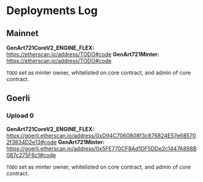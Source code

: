 # Deployments Log

## Mainnet

**GenArt721CoreV2_ENGINE_FLEX:** https://etherscan.io/address/TODO#code
**GenArt721Minter:** https://etherscan.io/address/TODO#code

`TODO` set as minter owner, whitelisted on core contract, and admin of core contract.

## Goerli

### Upload 0

**GenArt721CoreV2_ENGINE_FLEX:** https://goerli.etherscan.io/address/0xD94C7060808f3c876824E57e685702f3834D2e13#code
**GenArt721Minter:** https://goerli.etherscan.io/address/0x5FE770CF8Ad1DF5DDe2c1447A898B087c275F6c1#code

`TODO` set as minter owner, whitelisted on core contract, and admin of core contract.
